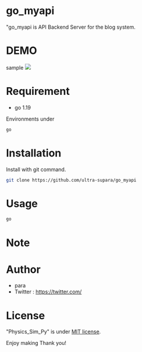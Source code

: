 # go_myapi

"go_myapi is API Backend Server for the blog system.

# DEMO
sample 
![](https://media.giphy.com/media/3o7TKrEzvLbsVAud8I/giphy.gif)

# Requirement

* go 1.19

Environments under

```bash
go
```

# Installation

Install with git command.

```bash
git clone https://github.com/ultra-supara/go_myapi
```

# Usage

```bash
go
```
# Note

# Author

* para
* Twitter : https://twitter.com/

# License

"Physics_Sim_Py" is under [MIT license](https://en.wikipedia.org/wiki/MIT_License).

Enjoy making Thank you!
